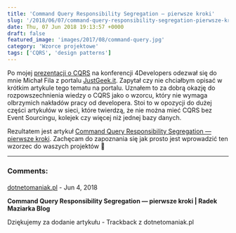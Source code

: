 ```yaml
---
title: 'Command Query Responsibility Segregation — pierwsze kroki'
slug: '/2018/06/07/command-query-responsibility-segregation-pierwsze-kroki/'
date: Thu, 07 Jun 2018 19:13:57 +0000
draft: false
featured_image: 'images/2017/08/command-query.jpg'
category: 'Wzorce projektowe'
tags: ['CQRS', 'design patterns']
---
```


Po mojej [prezentacji o CQRS](https://4developers.org.pl/lecture.html#id=40702) na konferencji 4Developers odezwał się do mnie Michał Fila z portalu [JustGeek.it](https://geek.justjoin.it/). Zapytał czy nie chciałbym opisać w krótkim artykule tego tematu na portalu. Uznałem to za dobrą okazję do rozpowszechnienia wiedzy o CQRS jako o wzorcu, który nie wymaga olbrzymich nakładów pracy od developera. Stoi to w opozycji do dużej części artykułów w sieci, które twierdzą, że nie można mieć CQRS bez Event Sourcingu, kolejek czy więcej niż jednej bazy danych.

Rezultatem jest artykuł [Command Query Responsibility Segregation — pierwsze kroki](https://geek.justjoin.it/command-query-responsibility-segregation-pierwsze-kroki/). Zachęcam do zapoznania się jak prosto jest wprowadzić ten wzorzec do waszych projektów 🙂

---
### Comments:
#### 
[dotnetomaniak.pl](https://dotnetomaniak.pl/Command-Query-Responsibility-Segregation-pierwsze-kroki-Radek-Maziarka-Blog "") - <time datetime="2018-06-07 20:16:47">Jun 4, 2018</time>

**Command Query Responsibility Segregation — pierwsze kroki | Radek Maziarka Blog**

Dziękujemy za dodanie artykułu - Trackback z dotnetomaniak.pl
